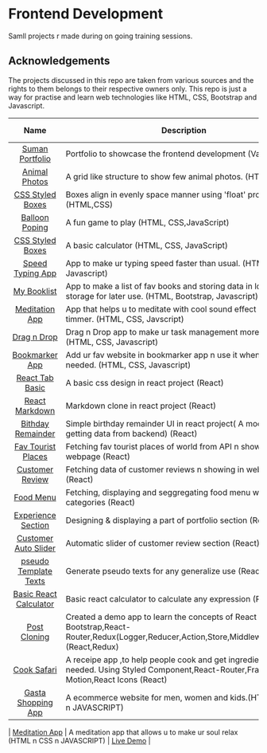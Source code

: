 # Frontend Development

Samll projects r made during on going training sessions.

## Acknowledgements

The projects discussed in this repo are taken from various sources and the rights to them belongs to their respective owners only. This repo is just a way for practise and learn web technologies like HTML, CSS, Bootstrap and Javascript.

|                                                       Name                                                        | Description                                                                                                                                | Live Demo                                                                                                  |
| :---------------------------------------------------------------------------------------------------------------: | ------------------------------------------------------------------------------------------------------------------------------------------ | ---------------------------------------------------------------------------------------------------------- |
|           [Suman Portfolio](https://github.com/3Sumu/VS-Code/tree/master/AccioJob/HTML/Suman-Portfolio)           | Portfolio to showcase the frontend development (Vanilla JS)                                                                                | [Live Demo](https://3sumu.github.io/VS-Code/AccioJob/HTML/Suman-Portfolio/main.html#projects)              |
|  [Animal Photos](https://github.com/3Sumu/VS-Code/tree/master/AccioJob/HTML/Assignment/Animals%20Assignment%205)  | A grid like structure to show few animal photos. (HTML, CSS)                                                                               | [Live Demo](https://3sumu.github.io/VS-Code/AccioJob/HTML/Assignment/Animals%20Assignment%205/Animal.html) |
| [CSS Styled Boxes](https://github.com/3Sumu/VS-Code/tree/master/AccioJob/HTML/Assignment/Boxes%20Asssignment%204) | Boxes align in evenly space manner using 'float' property. (HTML,CSS)                                                                      | [Live Demo](https://3sumu.github.io/VS-Code/AccioJob/HTML/Assignment/Boxes%20Asssignment%204/Boxes.html)   |
|     [Balloon Poping](https://github.com/3Sumu/VS-Code/tree/master/AccioJob/HTML/Assignment/Balloon%20Popping)     | A fun game to play (HTML, CSS,JavaScript)                                                                                                  | [Live Demo](https://3sumu.github.io/VS-Code/AccioJob/HTML/Assignment/Balloon%20Popping/main.html)          |
|       [CSS Styled Boxes](https://github.com/3Sumu/VS-Code/tree/master/AccioJob/HTML/Assignment/Calculator)        | A basic calculator (HTML, CSS, JavaScript)                                                                                                 | [Live Demo](https://3sumu.github.io/VS-Code/AccioJob/HTML/Assignment/Calculator/Main.html)                 |
|     [Speed Typing App](https://github.com/3Sumu/VS-Code/tree/master/AccioJob/HTML/Assignment/Speed%20Typing)      | App to make ur typing speed faster than usual. (HTML, CSS, Javascript)                                                                     | [Live Demo](https://3sumu.github.io/VS-Code/AccioJob/HTML/Assignment/Speed%20Typing/main.html)             |
|        [My Booklist](https://github.com/3Sumu/VS-Code/tree/master/AccioJob/HTML/Assignment/My%20Booklist)         | App to make a list of fav books and storing data in local storage for later use. (HTML, Bootstrap, Javascript)                             | [Live Demo](https://3sumu.github.io/VS-Code/AccioJob/HTML/Assignment/My%20Booklist/main.html)              |
|     [Meditation App](https://github.com/3Sumu/VS-Code/tree/master/AccioJob/HTML/Assignment/Meditation%20App)      | App that helps u to meditate with cool sound effect and timmer. (HTML, CSS, Javscript)                                                     | [Live Demo](https://3sumu.github.io/VS-Code/AccioJob/HTML/Assignment/Meditation%20App/index.html)          |
|       [Drag n Drop](https://github.com/3Sumu/VS-Code/tree/master/AccioJob/HTML/Assignment/Drag%20n%20Drop)        | Drag n Drop app to make ur task management more easier. (HTML, CSS, Javascript)                                                            | [Live Demo](https://3sumu.github.io/VS-Code/AccioJob/HTML/Assignment/Drag%20n%20Drop/main.html)            |
|     [Bookmarker App](https://github.com/3Sumu/VS-Code/tree/master/AccioJob/HTML/Assignment/Bookmarker%20App)      | Add ur fav website in bookmarker app n use it whenever needed. (HTML, CSS, Javascript)                                                     | [Live Demo](https://3sumu.github.io/VS-Code/AccioJob/HTML/Assignment/Bookmarker%20App/main.html)           |
|                [React Tab Basic](https://github.com/3Sumu/VS-Code/tree/master/AccioJob/React/tabs)                | A basic css design in react project (React)                                                                                                | [Live Demo](https://tabs-react-projects.netlify.app)                                                       |
|              [React Markdown](https://github.com/3Sumu/VS-Code/tree/master/AccioJob/React/markdown)               | Markdown clone in react project (React)                                                                                                    | [Live Demo](https://markdown-demo-react-app.netlify.app)                                                   |
|        [Bithday Remainder](https://github.com/3Sumu/VS-Code/tree/master/AccioJob/React/birthday-remainder)        | Simple birthday remainder UI in react project( A mock of getting data from backend) (React)                                                | [Live Demo](https://birthday-react-remainder-app.netlify.app)                                              |
|         [Fav Tourist Places](https://github.com/3Sumu/VS-Code/tree/master/AccioJob/React/tourist-places)          | Fetching fav tourist places of world from API n showing in webpage (React)                                                                 | [Live Demo](https://tourist-places-react-app.netlify.app)                                                  |
|          [Customer Review](https://github.com/3Sumu/VS-Code/tree/master/AccioJob/React/customer-review)           | Fetching data of customer reviews n showing in webpage (React)                                                                             | [Live Demo](https://customer-review-reactapp.netlify.app)                                                  |
|                [Food Menu](https://github.com/3Sumu/VS-Code/tree/master/AccioJob/React/food-menu)                 | Fetching, displaying and seggregating food menu with categories (React)                                                                    | [Live Demo](https://food-menu-react-app.netlify.app)                                                       |
|       [Experience Section](https://github.com/3Sumu/VS-Code/tree/master/AccioJob/React/experience-section)        | Designing & displaying a part of portfolio section (React)                                                                                 | [Live Demo](https://experience-section-react-app.netlify.app)                                              |
|      [Customer Auto Slider](https://github.com/3Sumu/VS-Code/tree/master/AccioJob/React/auto-slide-customer)      | Automatic slider of customer review section (React)                                                                                        | [Live Demo](https://auto-slider-react-app.netlify.app)                                                     |
|         [pseudo Template Texts](https://github.com/3Sumu/VS-Code/tree/master/AccioJob/React/pseudo-texts)         | Generate pseudo texts for any generalize use (React)                                                                                       | [Live Demo](https://pseudo-texts-react-app.netlify.app)                                                    |
|      [Basic React Calculator](https://github.com/3Sumu/VS-Code/tree/master/AccioJob/React/react-calculator)       | Basic react calculator to calculate any expression (React)                                                                                 | [Live Demo](https://react-basic-calculator-app.netlify.app)                                                |
|             [Post Cloning](https://github.com/3Sumu/VS-Code/tree/master/AccioJob/React/post-cloning)              | Created a demo app to learn the concepts of React Bootstrap,React-Router,Redux(Logger,Reducer,Action,Store,Middleware,Thunk) (React,Redux) | [Live Demo](https://post-cloning-demo-site.netlify.app)                                                    |
|              [Cook Safari](https://github.com/3Sumu/VS-Code/tree/master/AccioJob/React/cook-safari)               | A receipe app ,to help people cook and get ingredients needed. Using Styled Component,React-Router,Framer Motion,React Icons (React)       | [Live Demo](https://cook-safari.netlify.app)                                                               |
|                                              [Gasta Shopping App]()                                               | A ecommerce website for men, women and kids.(HTML n CSS n JAVASCRIPT)                                                                      | [Live Demo]()                                                                                              |

| [Meditation App](https://github.com/3Sumu/VS-Code/tree/master/AccioJob/HTML/Assignment/Meditation%20App) | A meditation app that allows u to make ur soul relax (HTML n CSS n JAVASCRIPT) | [Live Demo](https://3sumu.github.io/VS-Code/AccioJob/HTML/Assignment/Meditation%20App/index.html) |
